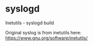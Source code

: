 # syslogd
Inetutils - syslogd build

Original syslog is from inetutils here:
https://www.gnu.org/software/inetutils/
